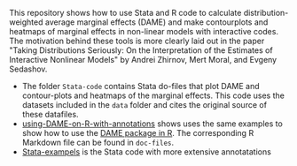 This repository shows how to use Stata and R code to calculate distribution-weighted average marginal effects (DAME) and make contourplots and heatmaps of marginal effects in non-linear models with interactive codes. The motivation behind these tools is more clearly laid out in the  paper "Taking Distributions Seriously: On the Interpretation of the Estimates of Interactive Nonlinear Models" by Andrei Zhirnov, Mert Moral, and Evgeny Sedashov.

- The folder `Stata-code` contains Stata do-files that plot DAME and contour-plots and heatmaps of the marginal effects. This code uses the datasets included in the `data` folder and cites the original source of these datafiles.
- [using-DAME-on-R-with-annotations](using-DAME-in-R-with-annotations.md) shows uses the same examples to show how to use the [DAME package in R](https://github.com/andreizhirnov/DAME). The corresponding R Markdown file can be found in `doc-files`.
- [Stata-exampels](Stata-examples.md) is the Stata code with more extensive annotatations

